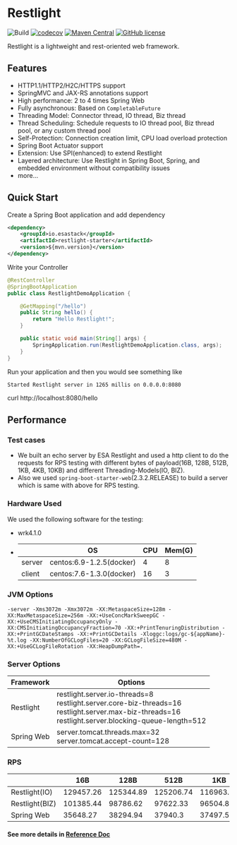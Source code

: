 # Restlight

![Build](https://github.com/esastack/esa-restlight/workflows/Build/badge.svg?branch=main)
[![codecov](https://codecov.io/gh/esastack/esa-restlight/branch/main/graph/badge.svg?token=CCQBCBQJP6)](https://codecov.io/gh/esastack/esa-restlight)
[![Maven Central](https://maven-badges.herokuapp.com/maven-central/io.esastack/restlight-parent/badge.svg)](https://maven-badges.herokuapp.com/maven-central/io.esastack/restlight-parent/)
[![GitHub license](https://img.shields.io/github/license/esastack/esa-restlight)](https://github.com/esastack/esa-restlight/blob/main/LICENSE)

Restlight is a lightweight and rest-oriented web framework.

## Features

- HTTP1.1/HTTP2/H2C/HTTPS support
- SpringMVC and JAX-RS annotations support
- High performance: 2 to 4 times Spring Web
- Fully asynchronous: Based on `CompletableFuture`
- Threading Model: Connector thread, IO thread, Biz thread
- Thread Scheduling: Schedule requests to IO thread pool, Biz thread pool, or any custom thread pool
- Self-Protection: Connection creation limit, CPU load overload protection
- Spring Boot Actuator support
- Extension: Use SPI(enhanced) to extend Restlight
- Layered architecture: Use Restlight in Spring Boot, Spring, and embedded environment without compatibility issues
- more...

## Quick Start

Create a Spring Boot application and add dependency

```xml
<dependency>
    <groupId>io.esastack</groupId>
    <artifactId>restlight-starter</artifactId>
    <version>${mvn.version}</version>
</dependency>
```

Write your Controller

```java
@RestController
@SpringBootApplication
public class RestlightDemoApplication {

    @GetMapping("/hello")
    public String hello() {
        return "Hello Restlight!";
    }

    public static void main(String[] args) {
        SpringApplication.run(RestlightDemoApplication.class, args);
    }
}
```

Run your application and then you would see something like

```
Started Restlight server in 1265 millis on 0.0.0.0:8080
```

curl http://localhost:8080/hello 

## Performance

### Test cases

- We built an echo server by ESA Restlight and used a http client to do the requests for RPS testing with different bytes of payload(16B, 128B, 512B, 1KB, 4KB, 10KB) and different Threading-Models(IO, BIZ).
- Also we used `spring-boot-starter-web`(2.3.2.RELEASE) to build a server which is same with above for RPS testing.

### Hardware Used

We used the following software for the testing:

- wrk4.1.0

- |        | OS                       | CPU  | Mem(G) |
  | ------ | ------------------------ | ---- | ------ |
  | server | centos:6.9-1.2.5(docker) | 4    | 8      |
  | client | centos:7.6-1.3.0(docker) | 16   | 3      |
  

### JVM Options

```
-server -Xms3072m -Xmx3072m -XX:MetaspaceSize=128m -XX:MaxMetaspaceSize=256m -XX:+UseConcMarkSweepGC -XX:+UseCMSInitiatingOccupancyOnly -XX:CMSInitiatingOccupancyFraction=70 -XX:+PrintTenuringDistribution -XX:+PrintGCDateStamps -XX:+PrintGCDetails -Xloggc:logs/gc-${appName}-%t.log -XX:NumberOfGCLogFiles=20 -XX:GCLogFileSize=480M -XX:+UseGCLogFileRotation -XX:HeapDumpPath=.
```

### Server Options

| Framework  | Options                                                      |
| ---------- | ------------------------------------------------------------ |
| Restlight  | restlight.server.io-threads=8<br/>restlight.server.core-biz-threads=16<br/>restlight.server.max-biz-threads=16<br/>restlight.server.blocking-queue-length=512 |
| Spring Web | server.tomcat.threads.max=32<br/>server.tomcat.accept-count=128 |



### RPS

|                | 16B       | 128B      | 512B      | 1KB       | 4KB      | 10KB     |
| -------------- | --------- | --------- | --------- | --------- | -------- | -------- |
| Restlight(IO)  | 129457.26 | 125344.89 | 125206.74 | 116963.24 | 85749.45 | 49034.57 |
| Restlight(BIZ) | 101385.44 | 98786.62  | 97622.33  | 96504.81  | 68235.2  | 46460.79 |
| Spring Web     | 35648.27  | 38294.94  | 37940.3   | 37497.58  | 32098.65 | 22074.94 |

#### See more details in [Reference Doc](https://github.com/esastack/esa-restlight/wiki)
